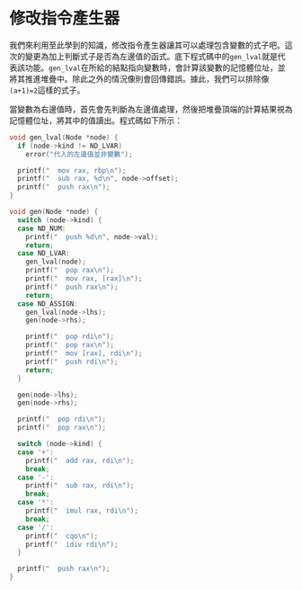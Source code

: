 # 修改指令產生器

我們來利用至此學到的知識，修改指令產生器讓其可以處理包含變數的式子吧。這次的變更為加上判斷式子是否為左邊值的函式。底下程式碼中的`gen_lval`就是代表該功能。`gen_lval`在所給的結點指向變數時，會計算該變數的記憶體位址，並將其推進堆疊中。除此之外的情況像則會回傳錯誤。據此，我們可以排除像`(a+1)=2`這樣的式子。

當變數為右邊值時，首先會先判斷為左邊值處理，然後把堆疊頂端的計算結果視為記憶體位址，將其中的值讀出。程式碼如下所示：

```c
void gen_lval(Node *node) {
  if (node->kind != ND_LVAR)
    error("代入的左邊值並非變數");

  printf("  mov rax, rbp\n");
  printf("  sub rax, %d\n", node->offset);
  printf("  push rax\n");
}

void gen(Node *node) {
  switch (node->kind) {
  case ND_NUM:
    printf("  push %d\n", node->val);
    return;
  case ND_LVAR:
    gen_lval(node);
    printf("  pop rax\n");
    printf("  mov rax, [rax]\n");
    printf("  push rax\n");
    return;
  case ND_ASSIGN:
    gen_lval(node->lhs);
    gen(node->rhs);

    printf("  pop rdi\n");
    printf("  pop rax\n");
    printf("  mov [rax], rdi\n");
    printf("  push rdi\n");
    return;
  }

  gen(node->lhs);
  gen(node->rhs);

  printf("  pop rdi\n");
  printf("  pop rax\n");

  switch (node->kind) {
  case '+':
    printf("  add rax, rdi\n");
    break;
  case '-':
    printf("  sub rax, rdi\n");
    break;
  case '*':
    printf("  imul rax, rdi\n");
    break;
  case '/':
    printf("  cqo\n");
    printf("  idiv rdi\n");
  }

  printf("  push rax\n");
}
```

